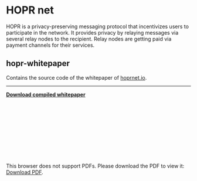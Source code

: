 # HOPR net

HOPR is a privacy-preserving messaging protocol that incentivizes users to participate in the network. It provides privacy by relaying messages via several relay nodes to the recipient. Relay nodes are getting paid via payment channels for their services.

## hopr-whitepaper

Contains the source code of the whitepaper of [hoprnet.io](https://hoprnet.io).

---

[**Download compiled whitepaper**](./HOPR___a_Decentralized_and_Metadata_Private_Messaging_Protocol_with_Incentives.pdf)

<object data="http://yoursite.com/the.pdf" type="application/pdf" width="700px" height="700px">
    <embed src="http://yoursite.com/the.pdf">
        <p>This browser does not support PDFs. Please download the PDF to view it: <a href="http://yoursite.com/the.pdf">Download PDF</a>.</p>
    </embed>
</object>
